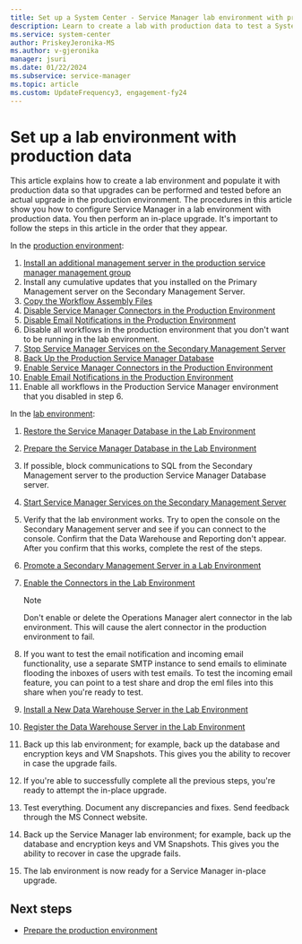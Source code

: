```yaml
---
title: Set up a System Center - Service Manager lab environment with production data
description: Learn to create a lab with production data to test a System Center - Service Manager upgrade.
ms.service: system-center
author: PriskeyJeronika-MS
ms.author: v-gjeronika
manager: jsuri
ms.date: 01/22/2024
ms.subservice: service-manager
ms.topic: article
ms.custom: UpdateFrequency3, engagement-fy24
---
```


# Set up a lab environment with production data



This article explains how to create a lab environment and populate it with production data so that upgrades can be performed and tested before an actual upgrade in the production environment. The procedures in this article show you how to configure Service Manager in a lab environment with production data. You then perform an in-place upgrade. It's important to follow the steps in this article in the order that they appear.

In the [production environment](prod-env.md):

1. [Install an additional management server in the production service manager management group](prod-env.md#install-an-additional-management-server)
2. Install any cumulative updates that you installed on the Primary Management server on the Secondary Management Server.
3. [Copy the Workflow Assembly Files](prod-env.md#copy-customized-workflow-assembly-files)
4. [Disable Service Manager Connectors in the Production Environment](prod-env.md#disable-service-manager-connectors-in-the-production-environment)
5. [Disable Email Notifications in the Production Environment](prod-env.md#disable-email-notifications-in-the-production-environment)
6. Disable all workflows in the production environment that you don't want to be running in the lab environment.
7. [Stop Service Manager Services on the Secondary Management Server](prod-env.md#stop-service-manager-services-on-the-secondary-management-server)
8. [Back Up the Production Service Manager Database](prod-env.md#back-up-the-production-service-manager-database-for-future-recovery)
9. [Enable Service Manager Connectors in the Production Environment](prod-env.md#enable-service-manager-connectors-in-the-production-environment)
10. [Enable Email Notifications in the Production Environment](prod-env.md#enable-email-notifications-in-the-production-environment)
11. Enable all workflows in the Production Service Manager environment that you disabled in step 6.

In the [lab environment](lab-env.md):

1. [Restore the Service Manager Database in the Lab Environment](lab-env.md#restore-the-service-manager-database-in-the-lab-environment)
2. [Prepare the Service Manager Database in the Lab Environment](lab-env.md#prepare-the-service-manager-database-in-the-lab-environment)
3. If possible, block communications to SQL from the Secondary Management server to the production Service Manager Database server.
4. [Start Service Manager Services on the Secondary Management Server](lab-env.md#start-service-manager-services-on-the-secondary-management-server)
5. Verify that the lab environment works. Try to open the console on the Secondary Management server and see if you can connect to the console. Confirm that the Data Warehouse and Reporting don't appear. After you confirm that this works, complete the rest of the steps.
6. [Promote a Secondary Management Server in a Lab Environment](lab-env.md#promote-a-secondary-management-server-in-a-lab-environment)
7. [Enable the Connectors in the Lab Environment](lab-env.md#enable-the-connectors-in-the-lab-environment)
   > [!NOTE]
   > Don't enable or delete the Operations Manager alert connector in the lab environment. This will cause the alert connector in the production environment to fail.

8. If you want to test the email notification and incoming email functionality, use a separate SMTP instance to send emails to eliminate flooding the inboxes of users with test emails. To test the incoming email feature, you can point to a test share and drop the eml files into this share when you're ready to test.
9. [Install a New Data Warehouse Server in the Lab Environment](lab-env.md#install-a-new-data-warehouse-server-in-the-lab-environment)
10. [Register the Data Warehouse Server in the Lab Environment](lab-env.md#register-the-data-warehouse-server-in-the-lab-environment)
11. Back up this lab environment; for example, back up the database and encryption keys and VM Snapshots. This gives you the ability to recover in case the upgrade fails.
12. If you're able to successfully complete all the previous steps, you're ready to attempt the in-place upgrade.
13. Test everything. Document any discrepancies and fixes. Send feedback through the MS Connect website.
14. Back up the Service Manager lab environment; for example, back up the database and encryption keys and VM Snapshots. This gives you the ability to recover in case the upgrade fails.
15. The lab environment is now ready for a Service Manager in-place upgrade.

## Next steps

- [Prepare the production environment](prod-env.md)
